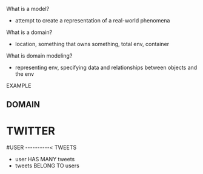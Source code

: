 What is a model?
- attempt to create a representation of a real-world phenomena

What is a domain?
- location, something that owns something, total env, container

What is domain modeling?
- representing env, specifying data and relationships between objects and the env


EXAMPLE


## DOMAIN
#  TWITTER

#USER ----------< TWEETS
- user HAS MANY tweets
- tweets BELONG TO users 
